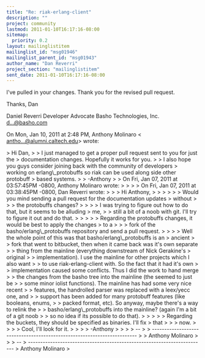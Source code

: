 ```yaml
---
title: "Re: riak-erlang-client"
description: ""
project: community
lastmod: 2011-01-10T16:17:16-08:00
sitemap:
  priority: 0.2
layout: mailinglistitem
mailinglist_id: "msg01946"
mailinglist_parent_id: "msg01943"
author_name: "Dan Reverri"
project_section: "mailinglistitem"
sent_date: 2011-01-10T16:17:16-08:00
---
```



I've pulled in your changes. Thank you for the revised pull request.

Thanks,
Dan

Daniel Reverri
Developer Advocate
Basho Technologies, Inc.
d...@basho.com


On Mon, Jan 10, 2011 at 2:48 PM, Anthony Molinaro &lt;
antho...@alumni.caltech.edu&gt; wrote:

&gt; Hi Dan,
&gt;
&gt; I just managed to get a proper pull request sent to you for just the
&gt; documentation changes. Hopefully it works for you.
&gt;
&gt; I also hope you guys consider joining back with the community of developers
&gt; working on erlang\\_protobuffs so riak can be used along side other protobuff
&gt; based systems.
&gt;
&gt; -Anthony
&gt;
&gt; On Fri, Jan 07, 2011 at 03:57:45PM -0800, Anthony Molinaro wrote:
&gt; &gt;
&gt; &gt; On Fri, Jan 07, 2011 at 03:38:45PM -0800, Dan Reverri wrote:
&gt; &gt; &gt; Hi Anthony,
&gt; &gt; &gt;
&gt; &gt; &gt; Would you mind sending a pull request for the documentation updates
&gt; without
&gt; &gt; &gt; the protobuffs changes?
&gt; &gt;
&gt; &gt; I was trying to figure out how to do that, but it seems to be alluding
&gt; me,
&gt; &gt; still a bit of a noob with git. I'll try to figure it out and do that.
&gt; &gt;
&gt; &gt; &gt; Regarding the protobuffs changes, it would be best to apply the changes
&gt; to a
&gt; &gt; &gt; fork of the basho/erlang\\_protobuffs repository and send a pull request.
&gt; &gt;
&gt; &gt; Well the whole point of this was that basho/erlang\\_protobuffs is an
&gt; ancient
&gt; &gt; fork that went to bitbucket, then when it came back was it's own separate
&gt; &gt; thing from the mainline (everything downstream of Nick Gerakine's
&gt; original
&gt; &gt; implementation). I use the mainline for other projects which I also want
&gt; &gt; to use riak-erlang-client with. So the fact that it had it's own
&gt; &gt; implementation caused some conflicts. Thus I did the work to hand merge
&gt; &gt; the changes from the basho tree into the mainline (the seemed to just be
&gt; &gt; some minor iolist functions). The mainline has had some very nice recent
&gt; &gt; features, the handrolled parser was replaced with a leex/yecc one, and
&gt; &gt; support has been added for many protobuff features (like booleans, enums,
&gt; &gt; packed format, etc). So anyway, maybe there's a way to relink the
&gt; &gt; basho/erlang\\_protobuffs into the mainline? (again I'm a bit of a git noob
&gt; &gt; so no idea if its possible to do that).
&gt; &gt;
&gt; &gt; &gt; Regarding the buckets, they should be specified as binaries. I'll fix
&gt; that
&gt; &gt; &gt; now.
&gt; &gt;
&gt; &gt; Cool, I'll look for it.
&gt; &gt;
&gt; &gt; -Anthony
&gt; &gt;
&gt; &gt; --
&gt; &gt; ------------------------------------------------------------------------
&gt; &gt; Anthony Molinaro 
&gt; &gt;
&gt; --
&gt; ------------------------------------------------------------------------
&gt; Anthony Molinaro 
&gt;
